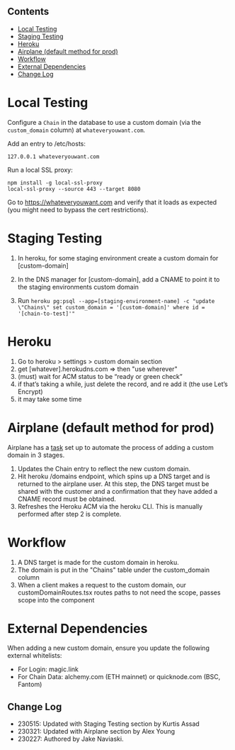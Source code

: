 ## Contents

- [Local Testing](#local-testing)
- [Staging Testing](#staging-testing)
- [Heroku](#heroku)
- [Airplane (default method for prod)](#airplane--default-method-for-prod-)
- [Workflow](#workflow)
- [External Dependencies](#external-dependencies)
- [Change Log](#change-log)

# Local Testing

Configure a `Chain` in the database to use a custom domain (via the `custom_domain` column) at `whateveryouwant.com`.

Add an entry to /etc/hosts:

```
127.0.0.1 whateveryouwant.com
```

Run a local SSL proxy:

```
npm install -g local-ssl-proxy
local-ssl-proxy --source 443 --target 8080
```

Go to <https://whateveryouwant.com> and verify that it loads as expected (you might need to bypass the cert restrictions).

# Staging Testing

1. In heroku, for some staging environment create a custom domain for [custom-domain]

2. In the DNS manager for [custom-domain], add a CNAME to point it to the staging environments custom domain

3. Run ```heroku pg:psql --app=[staging-environment-name] -c "update \"Chains\" set custom_domain = '[custom-domain]' where id = '[chain-to-test]'"```

# Heroku

1. Go to heroku > settings > custom domain section
1. get [whatever].herokudns.com ⇒ then "use wherever"
1. (must) wait for ACM status to be “ready or green check”
1. if that’s taking a while, just delete the record, and re add it (the use Let’s Encrypt)
1. it may take some time

# Airplane (default method for prod)

Airplane has a [task](https://app.airplane.dev/runbooks/rbk20220809zm9b1vxoi7e) set up to automate the process of adding a custom domain in 3 stages.

1. Updates the Chain entry to reflect the new custom domain.
2. Hit heroku /domains endpoint, which spins up a DNS target and is returned to the airplane user. At this step, the DNS target must be shared with the customer and a confirmation that they have added a CNAME record must be obtained.
3. Refreshes the Heroku ACM via the heroku CLI. This is manually performed after step 2 is complete.

# Workflow

1. A DNS target is made for the custom domain in heroku.
2. The domain is put in the "Chains" table under the custom_domain column
3. When a client makes a request to the custom domain, our customDomainRoutes.tsx routes paths to not need the scope, passes scope into the component

# External Dependencies

When adding a new custom domain, ensure you update the following external whitelists:

- For Login: magic.link
- For Chain Data: alchemy.com (ETH mainnet) or quicknode.com (BSC, Fantom)

## Change Log

- 230515: Updated with Staging Testing section by Kurtis Assad
- 230321: Updated with Airplane section by Alex Young
- 230227: Authored by Jake Naviaski.
